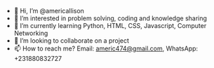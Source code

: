- 👋 Hi, I’m @americallison
- 👀 I’m interested in problem solving, coding and knowledge sharing
- 🌱 I’m currently learning Python, HTML, CSS, Javascript, Computer Networking
- 💞️ I’m looking to collaborate on a project
- 📫 How to reach me? Email: americ474@gmail.com, WhatsApp: +231880832727

<!---
americallison/americallison is a ✨ special ✨ repository because its `README.md` (this file) appears on your GitHub profile.
You can click the Preview link to take a look at your changes.
--->
